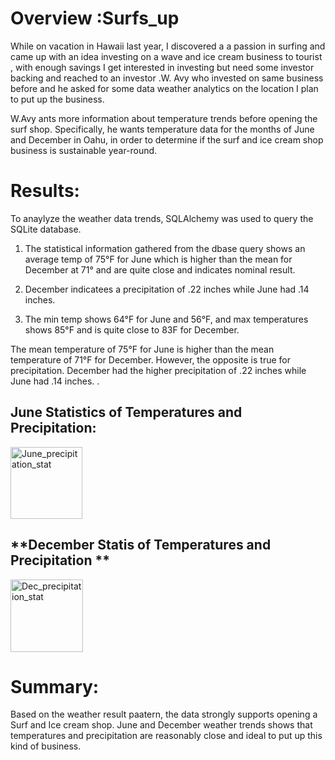 # **Overview :Surfs_up**

While on vacation in Hawaii last year, I discovered a a passion in surfing and came up with an idea investing on a wave and ice cream business to tourist , with enough savings I get interested in investing but need some investor backing and  reached to an investor .W. Avy  who invested on same business before and he asked for some data weather analytics on the location I plan to put up the business.

W.Avy ants more information about temperature trends before opening the surf shop. Specifically, he wants temperature data for the months of June and December in Oahu, in order to determine if the surf and ice cream shop business is sustainable year-round.


# **Results:** 
To anaylyze the weather data trends, SQLAlchemy was used to query the SQLite database. 
1. The statistical information gathered from the dbase query  shows an average temp of 75°F for June which is higher than the mean for December at 71° and are quite close and indicates nominal result.

2. December indicatees a  precipitation of .22 inches while June had .14 inches.

3. The min temp shows 64°F for June and 56°F, and max temperatures shows 85°F and is quite close to 83F for December.


The mean temperature of 75°F for June is higher than the mean temperature of 71°F for December. However, the opposite is true for precipitation. December had the higher precipitation of .22 inches while June had .14 inches.
  . 

## **June Statistics of Temperatures and Precipitation:**

<img width="115" alt="June_precipitation_stat" src="https://user-images.githubusercontent.com/92903447/147374827-0eb491df-b227-4356-8ef8-67ba83d92b29.png">


## **December Statis of Temperatures and Precipitation **

<img width="116" alt="Dec_precipitation_stat" src="https://user-images.githubusercontent.com/92903447/147374828-494853d5-3c14-4a2f-9819-048195be48df.png">

# **Summary:**
Based on the weather result paatern, the data strongly supports opening a Surf and Ice cream shop. June and December weather trends shows that temperatures and precipitation are reasonably close and ideal to put up this kind of business.


